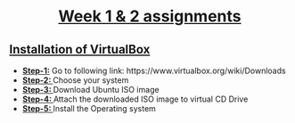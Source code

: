 <!DOCTYPE html>
<html lang="en">
<head>
    <meta charset="UTF-8">
    <meta http-equiv="X-UA-Compatible" content="IE=edge">
    <meta name="viewport" content="width=device-width, initial-scale=1.0">

</head>
<body>
    <h1 style="text-align: center;text-decoration: underline;">Week 1 & 2 assignments</h1>
    <h2 style="text-decoration: underline;">Installation of VirtualBox</h2>
    <ul>
        <li><span style="text-decoration: underline; font-weight: bold;">Step-1:</span> Go to following link: https://www.virtualbox.org/wiki/Downloads </li>
        <li><span style="text-decoration: underline; font-weight: bold;">Step-2: </span> Choose your system</li>
        <li><span style="text-decoration: underline; font-weight: bold;">Step-3: </span> Download Ubuntu ISO image</li>
        <li><span style="text-decoration: underline; font-weight: bold;">Step-4: </span> Attach the downloaded ISO image to virtual CD Drive</li>
        <li><span style="text-decoration: underline; font-weight: bold;">Step-5: </span> Install the Operating system</li>
      </ul>

</body>
</html>
